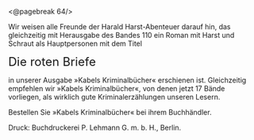 <@pagebreak 64/>

Wir weisen alle Freunde der Harald Harst-Abenteuer
darauf hin, das gleichzeitig mit Herausgabe
des Bandes 110 ein Roman mit Harst und Schraut als
Hauptpersonen mit dem Titel

<div style="font-size: x-large;">Die roten Briefe</div>

in unserer Ausgabe »Kabels Kriminalbücher« erschienen
ist. Gleichzeitig empfehlen wir »Kabels
Kriminalbücher«, von denen jetzt 17 Bände vorliegen,
als wirklich gute Kriminalerzählungen unseren Lesern.

Bestellen Sie »Kabels Kriminalbücher« bei ihrem
Buchhändler.

Druck: Buchdruckerei P. Lehmann G.&nbsp;m.&nbsp;b.&nbsp;H., Berlin.

